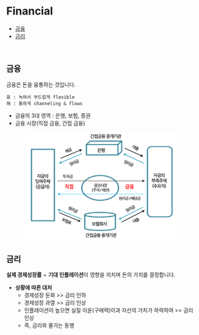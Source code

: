 # Financial
- [금융](#금융)
- [금리](#금리)

<br />

## 금융
금융은 돈을 융통하는 것입니다.
```
융 : 녹여서 부드럽게 flexible
해 : 통하게 channeling & flows
```
- 금융의 3대 영역 : 은행, 보험, 증권
- 금융 시장(직접 금융, 간접 금융)
<p align="center"><img src="images/fm.png" width="80%"></p>

## 금리
**실제 경제성장률** + **기대 인플레이션**이 영향을 끼치며 돈의 가치를 결정합니다.
- **상황에 따른 대처**
    - 경제성장 둔화 >> 금리 인하
    - 경제성장 과열 >> 금리 인상
    - 인플레이션이 높으면 실질 이윤(구매력)이과 자산의 가치가 하락하여 >> 금리 인상
    - 즉, 금리와 물가는 동행




